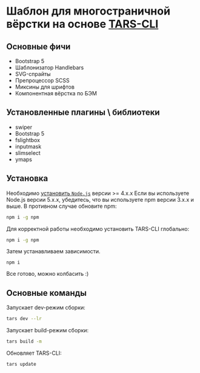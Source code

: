 # Шаблон для многостраничной вёрстки на основе [TARS-CLI](https://github.com/tars/tars-cli)

## Основные фичи

* Bootstrap 5
* Шаблонизатор Handlebars
* SVG-спрайты
* Препроцессор SCSS
* Миксины для шрифтов
* Компонентная вёрстка по БЭМ

## Установленные плагины \ библиотеки

* swiper
* Bootstrap 5
* fslightbox
* inputmask
* slimselect
* ymaps

## Установка

Необходимо [установить `Node.js`](http://nodejs.org/) версии >= 4.x.x Если вы используете Node.js версии 5.x.x, убедитесь, что вы используете npm версии 3.x.x и выше. В противном случае обновите npm:

```bash
npm i -g npm
```

Для корректной работы необходимо установить TARS-CLI глобально:

```bash
npm i -g npm
```

Затем устанавливаем зависимости.

```shell
npm i
```

Все готово, можно колбасить :)


## Основные команды

Запускает dev-режим сборки:

```bash
tars dev --lr
```

Запускает build-режим сборки:

```bash
tars build -m
```

Обновляет TARS-CLI:

```bash
tars update
```

